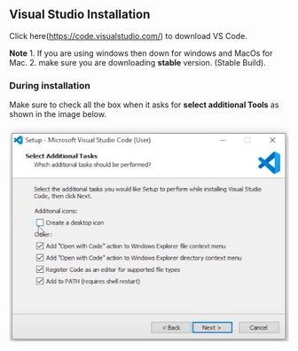 ## Visual Studio Installation

Click here(https://code.visualstudio.com/) to download VS Code. 

**Note**
    1. If you are using windows then down for windows and MacOs for Mac.
    2. make sure you are downloading **stable** version. (Stable Build). 


### During installation 
Make sure to check all the box when it asks for **select additional Tools** as shown in the image below.

![setup](Week-1/vssetup.jpeg)



